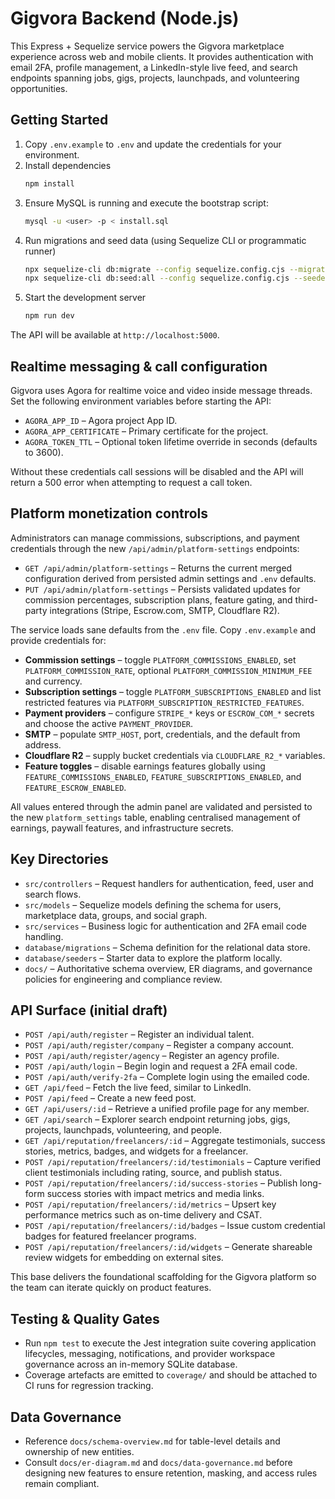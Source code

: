 # Gigvora Backend (Node.js)

This Express + Sequelize service powers the Gigvora marketplace experience across web and mobile clients. It provides authentication with email 2FA, profile management, a LinkedIn-style live feed, and search endpoints spanning jobs, gigs, projects, launchpads, and volunteering opportunities.

## Getting Started

1. Copy `.env.example` to `.env` and update the credentials for your environment.
2. Install dependencies
   ```bash
   npm install
   ```
3. Ensure MySQL is running and execute the bootstrap script:
   ```bash
   mysql -u <user> -p < install.sql
   ```
4. Run migrations and seed data (using Sequelize CLI or programmatic runner)
   ```bash
   npx sequelize-cli db:migrate --config sequelize.config.cjs --migrations-path database/migrations
   npx sequelize-cli db:seed:all --config sequelize.config.cjs --seeders-path database/seeders
   ```
5. Start the development server
   ```bash
   npm run dev
   ```

The API will be available at `http://localhost:5000`.

## Realtime messaging & call configuration

Gigvora uses Agora for realtime voice and video inside message threads. Set the following environment variables before starting the API:

- `AGORA_APP_ID` – Agora project App ID.
- `AGORA_APP_CERTIFICATE` – Primary certificate for the project.
- `AGORA_TOKEN_TTL` – Optional token lifetime override in seconds (defaults to 3600).

Without these credentials call sessions will be disabled and the API will return a 500 error when attempting to request a call token.

## Platform monetization controls

Administrators can manage commissions, subscriptions, and payment credentials through the new `/api/admin/platform-settings` endpoints:

- `GET /api/admin/platform-settings` – Returns the current merged configuration derived from persisted admin settings and `.env` defaults.
- `PUT /api/admin/platform-settings` – Persists validated updates for commission percentages, subscription plans, feature gating, and third-party integrations (Stripe, Escrow.com, SMTP, Cloudflare R2).

The service loads sane defaults from the `.env` file. Copy `.env.example` and provide credentials for:

- **Commission settings** – toggle `PLATFORM_COMMISSIONS_ENABLED`, set `PLATFORM_COMMISSION_RATE`, optional `PLATFORM_COMMISSION_MINIMUM_FEE` and currency.
- **Subscription settings** – toggle `PLATFORM_SUBSCRIPTIONS_ENABLED` and list restricted features via `PLATFORM_SUBSCRIPTION_RESTRICTED_FEATURES`.
- **Payment providers** – configure `STRIPE_*` keys or `ESCROW_COM_*` secrets and choose the active `PAYMENT_PROVIDER`.
- **SMTP** – populate `SMTP_HOST`, port, credentials, and the default from address.
- **Cloudflare R2** – supply bucket credentials via `CLOUDFLARE_R2_*` variables.
- **Feature toggles** – disable earnings features globally using `FEATURE_COMMISSIONS_ENABLED`, `FEATURE_SUBSCRIPTIONS_ENABLED`, and `FEATURE_ESCROW_ENABLED`.

All values entered through the admin panel are validated and persisted to the new `platform_settings` table, enabling centralised management of earnings, paywall features, and infrastructure secrets.

## Key Directories

- `src/controllers` – Request handlers for authentication, feed, user and search flows.
- `src/models` – Sequelize models defining the schema for users, marketplace data, groups, and social graph.
- `src/services` – Business logic for authentication and 2FA email code handling.
- `database/migrations` – Schema definition for the relational data store.
- `database/seeders` – Starter data to explore the platform locally.
- `docs/` – Authoritative schema overview, ER diagrams, and governance policies for engineering and compliance review.

## API Surface (initial draft)

- `POST /api/auth/register` – Register an individual talent.
- `POST /api/auth/register/company` – Register a company account.
- `POST /api/auth/register/agency` – Register an agency profile.
- `POST /api/auth/login` – Begin login and request a 2FA email code.
- `POST /api/auth/verify-2fa` – Complete login using the emailed code.
- `GET /api/feed` – Fetch the live feed, similar to LinkedIn.
- `POST /api/feed` – Create a new feed post.
- `GET /api/users/:id` – Retrieve a unified profile page for any member.
- `GET /api/search` – Explorer search endpoint returning jobs, gigs, projects, launchpads, volunteering, and people.
- `GET /api/reputation/freelancers/:id` – Aggregate testimonials, success stories, metrics, badges, and widgets for a freelancer.
- `POST /api/reputation/freelancers/:id/testimonials` – Capture verified client testimonials including rating, source, and publish status.
- `POST /api/reputation/freelancers/:id/success-stories` – Publish long-form success stories with impact metrics and media links.
- `POST /api/reputation/freelancers/:id/metrics` – Upsert key performance metrics such as on-time delivery and CSAT.
- `POST /api/reputation/freelancers/:id/badges` – Issue custom credential badges for featured freelancer programs.
- `POST /api/reputation/freelancers/:id/widgets` – Generate shareable review widgets for embedding on external sites.

This base delivers the foundational scaffolding for the Gigvora platform so the team can iterate quickly on product features.

## Testing & Quality Gates

- Run `npm test` to execute the Jest integration suite covering application lifecycles, messaging, notifications, and provider workspace governance across an in-memory SQLite database.
- Coverage artefacts are emitted to `coverage/` and should be attached to CI runs for regression tracking.

## Data Governance

- Reference `docs/schema-overview.md` for table-level details and ownership of new entities.
- Consult `docs/er-diagram.md` and `docs/data-governance.md` before designing new features to ensure retention, masking, and access rules remain compliant.
